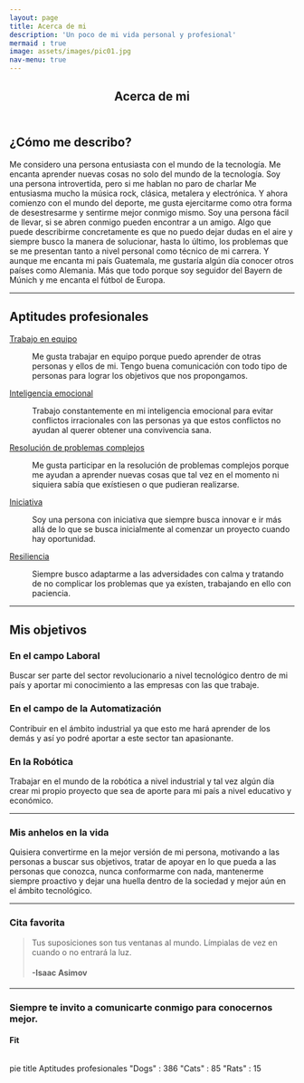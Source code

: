 ```yaml
---
layout: page
title: Acerca de mi
description: 'Un poco de mi vida personal y profesional'
mermaid : true
image: assets/images/pic01.jpg
nav-menu: true
---
```


<!-- Main -->
<div id="main" class="alt">

<!-- One -->
<section id="one">
	<div class="inner">
		<header class="major">
			<h1>Acerca de mi</h1>
		</header>

<!-- Content -->
<h2 id="content">¿Cómo me describo?</h2>
<p>Me considero una persona entusiasta con el mundo de la tecnología.  Me encanta aprender nuevas cosas no solo del mundo de la tecnología. Soy una persona introvertida, pero si me hablan no paro de charlar Me entusiasma mucho la música rock, clásica, metalera y electrónica. Y ahora comienzo con el mundo del deporte, me gusta ejercitarme como otra forma de desestresarme y sentirme mejor conmigo mismo. Soy una persona fácil de llevar, si se abren conmigo pueden encontrar a un amigo. Algo que puede describirme concretamente es que no puedo dejar dudas en el aire y siempre busco la manera de solucionar, hasta lo último, los problemas que se me presentan tanto a nivel personal como técnico de mi carrera. Y aunque me encanta mi país Guatemala, me gustaría algún día conocer otros países como Alemania. Más que todo porque soy seguidor del Bayern de Múnich y me encanta el fútbol de Europa.</p>
<hr class="major" />
<!-- Aptitudes -->
<h2 id="content">Aptitudes profesionales</h2>
<dl>
	<dt><u>Trabajo en equipo</u></dt>
	<dd>
		<p>Me gusta trabajar en equipo porque puedo aprender de otras personas y ellos de mi. Tengo buena comunicación con todo tipo de personas para lograr los objetivos que nos propongamos.</p>
	</dd>
	<dt><u>Inteligencia emocional</u></dt>
	<dd>
		<p>Trabajo constantemente en mi inteligencia emocional para evitar conflictos irracionales con las personas ya que estos conflictos no ayudan al querer obtener una convivencia sana.</p>
	</dd>
	<dt><u>Resolución de problemas complejos</u></dt>
	<dd>
		<p>Me gusta participar en la resolución de problemas complejos porque me ayudan a aprender nuevas cosas que tal vez en el momento ni siquiera sabía que exístiesen o que pudieran realizarse.</p>
	</dd>
	<dt><u>Iniciativa</u></dt>
	<dd>
		<p>Soy una persona con iniciativa que siempre busca innovar e ir más allá de lo que se busca inicialmente al comenzar un proyecto cuando hay oportunidad.</p>
	</dd>
	<dt><u>Resiliencia</u></dt>
	<dd>
		<p>Siempre busco adaptarme a las adversidades con calma y tratando de no complicar los problemas que ya exísten, trabajando en ello con paciencia.</p>
	</dd>
</dl>
<hr class="major" />	
<h2 id="content">Mis objetivos</h2>
<div class="row">
	<!-- Break -->
	<div class="4u 12u$(medium)">
		<h3>En el campo Laboral</h3>
		<p>Buscar ser parte del sector revolucionario a nivel tecnológico dentro de mi país y aportar mi conocimiento a las empresas con las que trabaje.</p>
	</div>
	<div class="4u 12u$(medium)">
		<h3>En el campo de la Automatización</h3>
		<p>Contribuir en el ámbito industrial ya que esto me hará aprender de los demás y así yo podré aportar a este sector tan apasionante.</p>
	</div>
	<div class="4u$ 12u$(medium)">
		<h3>En la Robótica</h3>
		<p>Trabajar en el mundo de la robótica a nivel industrial y tal vez algún día crear mi propio proyecto que sea de aporte para mi país a nivel educativo y económico.</p>
	</div>
</div>	
<hr class="major" />
<!-- Box -->
<h3>Mis anhelos en la vida</h3>
<div class="box">
	<p>Quisiera convertirme en la mejor versión de mi persona, motivando a las personas a buscar sus objetivos, tratar de apoyar en lo que pueda a las personas que conozca, nunca conformarme con nada, mantenerme siempre proactivo y dejar una huella dentro de la sociedad y mejor aún en el ámbito tecnológico. </p>
</div>	

<hr class="major" />
<!-- Blockquote -->
<h3>Cita favorita</h3>
<blockquote>Tus suposiciones son tus ventanas al mundo. Límpialas de vez en cuando o no entrará la luz.
<h4>-Isaac Asimov</h4></blockquote>
<hr class="major" />



<!-- Image -->
<h3>Siempre te invito a comunicarte conmigo para conocernos mejor.</h3>

<h4>Fit</h4>
<span class="image fit"><img src="{% link assets/images/pic03.jpg %}" alt="" /></span>




</div>
</section>

</div>

pie title Aptitudes profesionales
    "Dogs" : 386
    "Cats" : 85
    "Rats" : 15


	

